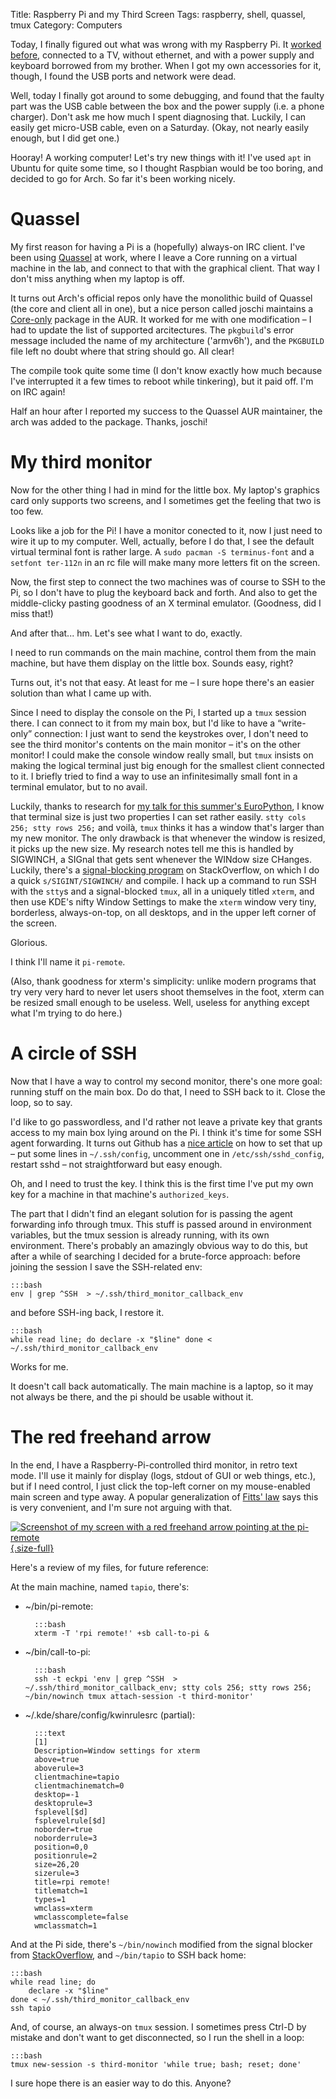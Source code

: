 Title: Raspberry Pi and my Third Screen
Tags: raspberry, shell, quassel, tmux
Category: Computers

Today, I finally figured out what was wrong with my Raspberry Pi.
It [worked before](http://file3.status.net/i/identica/encukou-20130120T115619-yw8xyls.jpeg),
connected to a TV, without ethernet, and with a power supply and keyboard
borrowed from my brother.
When I got my own accessories for it, though, I found the USB ports and network
were dead.

Well, today I finally got around to some debugging, and found that the faulty
part was the USB cable between the box and the power supply (i.e. a phone
charger). Don't ask me how much I spent diagnosing that.
Luckily, I can easily get micro-USB cable, even on a Saturday.
(Okay, not nearly easily enough, but I did get one.)

Hooray! A working computer! Let's try new things with it!
I've used `apt` in Ubuntu for quite some time, so I thought Raspbian would be too
boring, and decided to go for Arch. So far it's been working nicely.

<!-- PELICAN_END_SUMMARY -->

Quassel
=======

My first reason for having a Pi is a (hopefully) always-on IRC client.
I've been using [Quassel](http://www.quassel-irc.org/) at work, where I leave
a Core running on a virtual machine in the lab, and connect to that with the
graphical client. That way I don't miss anything when my laptop is off.

It turns out Arch's official repos only have the monolithic build of Quassel
(the core and client all in one), but a nice person called joschi maintains a
[Core-only](https://aur.archlinux.org/packages.php?ID=42085) package
in the AUR.
It worked for me with one modification – I had to update the list of
supported arcitectures.
The `pkgbuild`'s error message included the name of my architecture ('armv6h'),
and the `PKGBUILD` file left no doubt where that string should go.
All clear!

The compile took quite some time (I don't know exactly how much because I've
interrupted it a few times to reboot while tinkering), but it paid off.
I'm on IRC again!

Half an hour after I reported my success to the Quassel AUR maintainer,
the arch was added to the package. Thanks, joschi!

My third monitor
================

Now for the other thing I had in mind for the little box.
My laptop's graphics card only supports two screens, and I sometimes get the
feeling that two is too few.

Looks like a job for the Pi! I have a monitor conected to it, now I just need
to wire it up to my computer.
Well, actually, before I do that, I see the default virtual terminal font
is rather large.
A `sudo pacman -S terminus-font` and a `setfont ter-112n` in an rc file
will make many more letters fit on the screen.

Now, the first step to connect the two machines was of course to SSH to the Pi,
so I don't have to plug the keyboard back and forth.
And also to get the middle-clicky pasting goodness of an X terminal emulator.
(Goodness, did I miss that!)

And after that... hm. Let's see what I want to do, exactly.

I need to run commands on the main machine, control them from the main machine,
but have them display on the little box. Sounds easy, right?

Turns out, it's not that easy. At least for me –
I sure hope there's an easier solution than what I came up with.

Since I need to display the console on the Pi, I started up a `tmux` session
there.
I can connect to it from my main box, but I'd like to have a “write-only”
connection: I just want to send the keystrokes over, I don't need to see the
third monitor's contents on the main monitor – it's on the other monitor!
I could make the console window really small, but `tmux` insists on making
the logical terminal just big enough for the smallest client connected to it.
I briefly tried to find a way to use an infinitesimally small font in
a terminal emulator, but to no avail.

Luckily, thanks to research for [my talk for this summer's EuroPython](https://ep2013.europython.eu/conference/talks/terminals-command-lines-and-text-interfaces),
I know that terminal size is just two properties I can set rather easily.
`stty cols 256; stty rows 256;` and voilà, `tmux` thinks it has a window
that's larger than my new monitor.
The only drawback is that whenever the window is resized, it picks up the new
size.
My research notes tell me this is handled by SIGWINCH, a SIGnal that gets
sent whenever the WINdow size CHanges.
Luckily, there's a [signal-blocking program](http://stackoverflow.com/a/4515549/99057)
on StackOverflow, on which I do a quick `s/SIGINT/SIGWINCH/` and compile.
I hack up a command to run SSH with the `stty`s and a signal-blocked `tmux`,
all in a uniquely titled `xterm`, and then use KDE's nifty Window Settings
to make the `xterm` window very tiny, borderless, always-on-top, on all
desktops, and in the upper left corner of the screen.

Glorious.

I think I'll name it `pi-remote`.

(Also, thank goodness for xterm's simplicity: unlike modern programs that
try very very hard to never let users shoot themselves in the foot, xterm can
be resized small enough to be useless.
Well, useless for anything except what I'm trying to do here.)

A circle of SSH
===============

Now that I have a way to control my second monitor, there's one more goal:
running stuff on the main box.
Do do that, I need to SSH back to it. Close the loop, so to say.

I'd like to go passwordless, and I'd rather not leave a private key
that grants access to my main box lying around on the Pi.
I think it's time for some SSH agent forwarding.
It turns out Github has a [nice article](https://help.github.com/articles/using-ssh-agent-forwarding)
on how to set that up – put some lines in `~/.ssh/config`, uncomment one in
`/etc/ssh/sshd_config`, restart sshd – not straightforward but easy enough.

Oh, and I need to trust the key.
I think this is the first time I've put my own key for a machine in that
machine's `authorized_keys`.

The part that I didn't find an elegant solution for is passing the agent
forwarding info through tmux.
This stuff is passed around in environment variables, but the tmux session is
already running, with its own environment.
There's probably an amazingly obvious way to do this, but after a while of
searching I decided for a brute-force approach: before joining the session I
save the SSH-related env:

    :::bash
    env | grep ^SSH  > ~/.ssh/third_monitor_callback_env

and before SSH-ing back, I restore it.

    :::bash
    while read line; do declare -x "$line" done < ~/.ssh/third_monitor_callback_env

Works for me.

It doesn't call back automatically.
The main machine is a laptop, so it may not always be there,
and the pi should be usable without it.


The red freehand arrow
======================

In the end, I have a Raspberry-Pi-controlled third monitor, in retro text mode.
I'll use it mainly for display (logs, stdout of GUI or web things, etc.),
but if I need control, I just click the top-left corner on my mouse-enabled
main screen and type away.
A popular generalization of [Fitts' law](http://en.wikipedia.org/wiki/Fitts%27s_law)
says this is very convenient, and I'm sure not arguing with that.

[![Screenshot of my screen with a red freehand arrow pointing at the pi-remote]({static}../images/2013-05-04-screenshot.png){.size-full}]({static}../images/2013-05-04-screenshot.png)

Here's a review of my files, for future reference:

At the main machine, named `tapio`, there's:

* ~/bin/pi-remote:

        :::bash
        xterm -T 'rpi remote!' +sb call-to-pi &

* ~/bin/call-to-pi:

        :::bash
        ssh -t eckpi 'env | grep ^SSH  > ~/.ssh/third_monitor_callback_env; stty cols 256; stty rows 256; ~/bin/nowinch tmux attach-session -t third-monitor'

* ~/.kde/share/config/kwinrulesrc (partial):

        :::text
        [1]
        Description=Window settings for xterm
        above=true
        aboverule=3
        clientmachine=tapio
        clientmachinematch=0
        desktop=-1
        desktoprule=3
        fsplevel[$d]
        fsplevelrule[$d]
        noborder=true
        noborderrule=3
        position=0,0
        positionrule=2
        size=26,20
        sizerule=3
        title=rpi remote!
        titlematch=1
        types=1
        wmclass=xterm
        wmclasscomplete=false
        wmclassmatch=1

And at the Pi side, there's `~/bin/nowinch` modified from the signal blocker
from [StackOverflow](http://stackoverflow.com/a/4515549/99057),
and `~/bin/tapio` to SSH back home:

    :::bash
    while read line; do
        declare -x "$line"
    done < ~/.ssh/third_monitor_callback_env
    ssh tapio

And, of course, an always-on `tmux` session.
I sometimes press Ctrl-D by mistake and don't want to get disconnected,
so I run the shell in a loop:

    :::bash
    tmux new-session -s third-monitor 'while true; bash; reset; done'


I sure hope there is an easier way to do this. Anyone?
